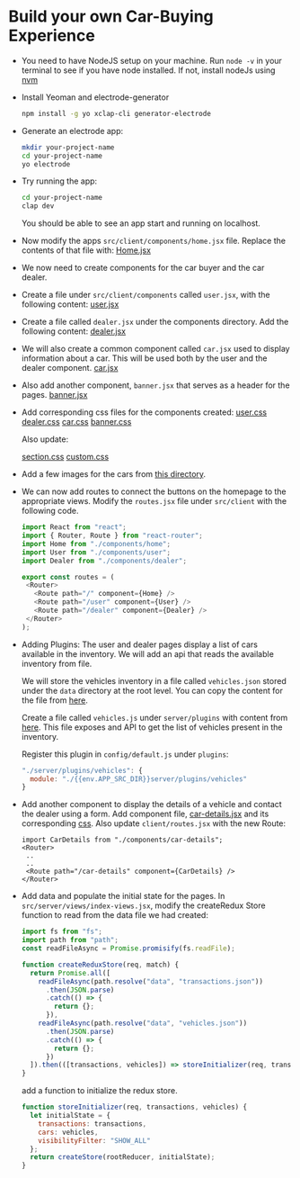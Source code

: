 # Build your own Car-Buying Experience

 - You need to have NodeJS setup on your machine. 
    Run `node -v` in your terminal to see if you have node installed.
    If not, install nodeJs using [nvm](https://github.com/creationix/nvm)
 - Install Yeoman and electrode-generator 

    ```bash
    npm install -g yo xclap-cli generator-electrode
    ```

 - Generate an electrode app:

    ```bash
    mkdir your-project-name
    cd your-project-name
    yo electrode
    ```

 - Try running the app:

    ```bash
    cd your-project-name
    clap dev
    ```
    You should be able to see an app start and running on localhost.

 - Now modify the apps `src/client/components/home.jsx` file.
    Replace the contents of that file with:
    [Home.jsx](./src/client/components/home.jsx)


 - We now need to create components for the car buyer and the car dealer.
 - Create a file under `src/client/components` called `user.jsx`, with the following content:
    [user.jsx](./src/client/components/user.jsx)

 - Create a file called `dealer.jsx` under the components directory.
   Add the following content:
   [dealer.jsx](./src/client/components/dealer.jsx)

  - We will also create a common component called `car.jsx` used to display information about a car. This will be used both by the user and the dealer component.
    [car.jsx](./src/client/components/car.jsx)

  - Also add another component, `banner.jsx` that serves as a header for the pages.
    [banner.jsx](./src/client/components/banner.jsx)
    
 - Add corresponding css files for the components created:
  [user.css](./src/client/styles/user.css)
  [dealer.css](./src/client/styles/dealer.css)
  [car.css](./src/client/styles/car.css)
  [banner.css](./src/client/styles/banner.css)
  
    Also update:
      
      [section.css](./src/client/styles/section.css)
      [custom.css](./src/client/styles/custom.css)

- Add a few images for the cars from [this directory](./src/client/images). 

- We can now add routes to connect the buttons on the homepage to the appropriate views. Modify the `routes.jsx` file under `src/client` with the following code.

  ```js
  import React from "react";
  import { Router, Route } from "react-router";
  import Home from "./components/home";
  import User from "./components/user";
  import Dealer from "./components/dealer";

  export const routes = (
   <Router>
     <Route path="/" component={Home} />
     <Route path="/user" component={User} />
     <Route path="/dealer" component={Dealer} />
   </Router>
  );
  ```

 - Adding Plugins: 
    The user and dealer pages display a list of cars available in the inventory. We will add an api that reads the available inventory from file.
    
    We will store the vehicles inventory in a file called `vehicles.json` stored under the `data` directory at the root level.
    You can copy the content for the file from [here](./data/vehicles.json).
    
    Create a file called `vehicles.js` under `server/plugins` with content from [here](./src/server/plugins/vehicles.js). This file exposes and API to get the list of vehicles present in the inventory.

    Register this plugin in `config/default.js` under `plugins`:
    ```js
    "./server/plugins/vehicles": {
      module: "./{{env.APP_SRC_DIR}}server/plugins/vehicles"
    }
    ```

 - Add another component to display the details of a vehicle and contact the dealer using a form.
    Add component file, [car-details.jsx](./src/client/components/car-details.jsx) and its corresponding [css](./src/styles/car-details.css).
   Also update `client/routes.jsx` with the new Route:
   ```
   import CarDetails from "./components/car-details";
   <Router>
    ..
    ..
    <Route path="/car-details" component={CarDetails} />
   </Router>
   ```

 - Add data and populate the initial state for the pages.
    In `src/server/views/index-views.jsx`, modify the createRedux Store function to read from the data file we had created:

    ```js
    import fs from "fs";
    import path from "path";
    const readFileAsync = Promise.promisify(fs.readFile);
    
    function createReduxStore(req, match) {
      return Promise.all([
        readFileAsync(path.resolve("data", "transactions.json"))
          .then(JSON.parse)
          .catch(() => {
            return {};
          }),
        readFileAsync(path.resolve("data", "vehicles.json"))
          .then(JSON.parse)
          .catch(() => {
            return {};
          })
      ]).then(([transactions, vehicles]) => storeInitializer(req, transactions, vehicles));
    }

    ```
    
    add a function to initialize the redux store.

    ```js
    function storeInitializer(req, transactions, vehicles) {
      let initialState = {
        transactions: transactions,
        cars: vehicles,
        visibilityFilter: "SHOW_ALL"
      };
      return createStore(rootReducer, initialState);
    }
    ```
